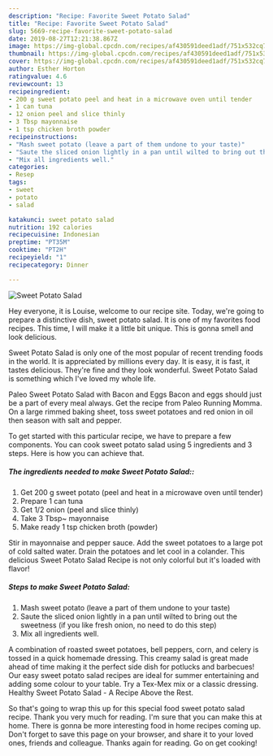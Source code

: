 ```yaml
---
description: "Recipe: Favorite Sweet Potato Salad"
title: "Recipe: Favorite Sweet Potato Salad"
slug: 5669-recipe-favorite-sweet-potato-salad
date: 2019-08-27T12:21:38.867Z
image: https://img-global.cpcdn.com/recipes/af430591deed1adf/751x532cq70/sweet-potato-salad-recipe-main-photo.jpg
thumbnail: https://img-global.cpcdn.com/recipes/af430591deed1adf/751x532cq70/sweet-potato-salad-recipe-main-photo.jpg
cover: https://img-global.cpcdn.com/recipes/af430591deed1adf/751x532cq70/sweet-potato-salad-recipe-main-photo.jpg
author: Esther Horton
ratingvalue: 4.6
reviewcount: 13
recipeingredient:
- 200 g sweet potato peel and heat in a microwave oven until tender
- 1 can tuna
- 12 onion peel and slice thinly
- 3 Tbsp mayonnaise
- 1 tsp chicken broth powder
recipeinstructions:
- "Mash sweet potato (leave a part of them undone to your taste)"
- "Saute the sliced onion lightly in a pan until wilted to bring out the sweetness (if you like fresh onion, no need to do this step)"
- "Mix all ingredients well."
categories:
- Resep
tags:
- sweet
- potato
- salad

katakunci: sweet potato salad
nutrition: 192 calories
recipecuisine: Indonesian
preptime: "PT35M"
cooktime: "PT2H"
recipeyield: "1"
recipecategory: Dinner

---
```



![Sweet Potato Salad](https://img-global.cpcdn.com/recipes/af430591deed1adf/751x532cq70/sweet-potato-salad-recipe-main-photo.jpg)

Hey everyone, it is Louise, welcome to our recipe site. Today, we're going to prepare a distinctive dish, sweet potato salad. It is one of my favorites food recipes. This time, I will make it a little bit unique. This is gonna smell and look delicious.

Sweet Potato Salad is only one of the most popular of recent trending foods in the world. It is appreciated by millions every day. It is easy, it is fast, it tastes delicious. They're fine and they look wonderful. Sweet Potato Salad is something which I've loved my whole life.

Paleo Sweet Potato Salad with Bacon and Eggs Bacon and eggs should just be a part of every meal always. Get the recipe from Paleo Running Momma. On a large rimmed baking sheet, toss sweet potatoes and red onion in oil then season with salt and pepper.


To get started with this particular recipe, we have to prepare a few components. You can cook sweet potato salad using 5 ingredients and 3 steps. Here is how you can achieve that.

##### The ingredients needed to make Sweet Potato Salad::

1. Get 200 g sweet potato (peel and heat in a microwave oven until tender)
1. Prepare 1 can tuna
1. Get 1/2 onion (peel and slice thinly)
1. Take 3 Tbsp~ mayonnaise
1. Make ready 1 tsp chicken broth (powder)


Stir in mayonnaise and pepper sauce. Add the sweet potatoes to a large pot of cold salted water. Drain the potatoes and let cool in a colander. This delicious Sweet Potato Salad Recipe is not only colorful but it&#39;s loaded with flavor! 

##### Steps to make Sweet Potato Salad:

1. Mash sweet potato (leave a part of them undone to your taste)
1. Saute the sliced onion lightly in a pan until wilted to bring out the sweetness (if you like fresh onion, no need to do this step)
1. Mix all ingredients well.


A combination of roasted sweet potatoes, bell peppers, corn, and celery is tossed in a quick homemade dressing. This creamy salad is great made ahead of time making it the perfect side dish for potlucks and barbecues! Our easy sweet potato salad recipes are ideal for summer entertaining and adding some colour to your table. Try a Tex-Mex mix or a classic dressing. Healthy Sweet Potato Salad - A Recipe Above the Rest. 

So that's going to wrap this up for this special food sweet potato salad recipe. Thank you very much for reading. I'm sure that you can make this at home. There is gonna be more interesting food in home recipes coming up. Don't forget to save this page on your browser, and share it to your loved ones, friends and colleague. Thanks again for reading. Go on get cooking!
